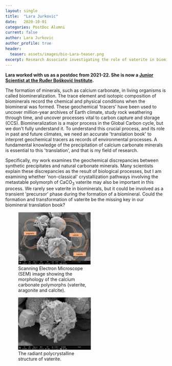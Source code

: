 ```yaml
---
layout: single
title:  "Lara Jurkovic"
date:   2020-10-01
categories: PostDoc Alumni
current: false
author: Lara Jurkovic
author_profile: true
header:
  teaser: assets/images/bio-Lara-teaser.png
excerpt: Research Associate investigating the role of vaterite in biomineralisation.
---
```


**Lara worked with us as a postdoc from 2021-22. She is now a [Junior Scientist at the Ruđer Bošković Institute](https://www.irb.hr/eng/Divisions/Center-for-Marine-Research/Laboratory-for-Marine-Nanotechnology-and-Biotechnology/Employees/Lara-Jurkovic).**

The formation of minerals, such as calcium carbonate, in living organisms is called biomineralization. The trace element and isotopic composition of biominerals record the chemical and physical conditions when the biomineral was formed. These geochemical ‘tracers’ have been used to uncover million-year archives of Earth climate, study rock weathering through time, and uncover processes vital to carbon capture and storage (CCS). Biomineralization is a major process in the Global Carbon cycle, but we don't fully understand it. To understand this crucial process, and its role in past and future climates, we need an accurate 'translation book' to interpret geochemical tracers as records of environmental processes. A fundamental knowledge of the precipitation of calcium carbonate minerals is essential to this 'translation', and that is my field of research. 

Specifically, my work examines the geochemical discrepancies between synthetic precipitates and natural carbonate minerals. Many scientists explain these discrepancies as the result of biological processes, but I am examining whether 'non-classical' crystallization pathways involving the metastable polymorph of CaCO<sub>3</sub> vaterite may also be important in this process. We rarely see vaterite in biominerals, but it could be involved as a transient 'precursor' phase during the formation of a biomineral. Could the formation and transformation of vaterite be the missing key in our biomineral translation book?

<figure style="width: 45%" class="align-left">
  <!-- <img src="{{ site.url }}{{ site.baseurl }}/assets/images/bio-Madi-coral.png" alt="Coral close-up"> -->
  <img src="/assets/images/bio-Lara-crystal0.jpg" alt="SEM image showing the morphology of calcium carbonate polymorphs (vaterite, aragonite and calcite).">
  <figcaption>Scanning Electron Microscope (SEM) image showing the morphology of the calcium carbonate polymorphs (vaterite, aragonite and calcite).</figcaption>
</figure> 

<figure style="width: 45%" class="align-right">
  <!-- <img src="{{ site.url }}{{ site.baseurl }}/assets/images/bio-Madi-coral.png" alt="Coral close-up"> -->
  <img src="/assets/images/bio-Lara-crystal1.jpg" alt="SEM image showing the radiant polycrystalline structure of vaterite.">
  <figcaption>The radiant polycrystalline structure of vaterite.</figcaption>
</figure> 